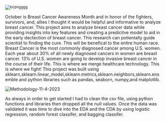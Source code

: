 
<small>![bcpngggg](https://github.com/arimartorano/breastcanceranalysis/assets/113561746/3f44d629-7f61-4840-8185-4fdff6db90c9)</small>





October is Breast Cancer Awareness Month and in honor of the fighters, survivors, and, allies I thought it would be helpful and informative to analyze breast cancer. This project aims to analyze breast cancer data while providing insights into key features and creating a predicitve model to aid in the early dectection of breast cancer. This research can potientally guide scientist to finding the cure. This will be benefical to the entire human race. Breast Cancer is the most commonly diagnosed cancer among U.S. women. Each year about 30% of all newly diagnosed cancers in women are breast cancer. 13% of U.S. women are going to develop invasive breast cancer in the course of their life. This is where we merge healthcare technology. This is where we fight! This project was built using sklearn,sklearn.linear_model,sklearn.metrics,sklearn.neighbors,sklearn.ensemble and python libraries such as pandas, seaborn, numpy,and matplotlib.

![Methodology-11-4-2023](https://github.com/arimartorano/breastcanceranalysis/assets/113561746/28b5353c-8532-450e-9534-62aced022b8d)


As always in order to get started I had to clean the csv file, using python functions and libraries then dropped all the null values. Once the data was validated it was time to dive into the EDA and the CDA  by using logistic regression, random forest classifer, and bagging classifer.





